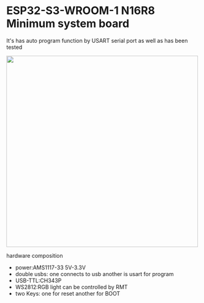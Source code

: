#  ESP32-S3-WROOM-1 N16R8 Minimum system board

It's has auto program function by USART serial port as well as has been tested 

<img src="https://aniya.oss-cn-shanghai.aliyuncs.com/ESP32.png" width="500"/>

hardware composition

- power:AMS1117-33  5V-3.3V
- double usbs: one connects to usb another is usart for program
- USB-TTL:CH343P
- WS2812:RGB light can be controlled by RMT
- two Keys: one for reset another for BOOT
